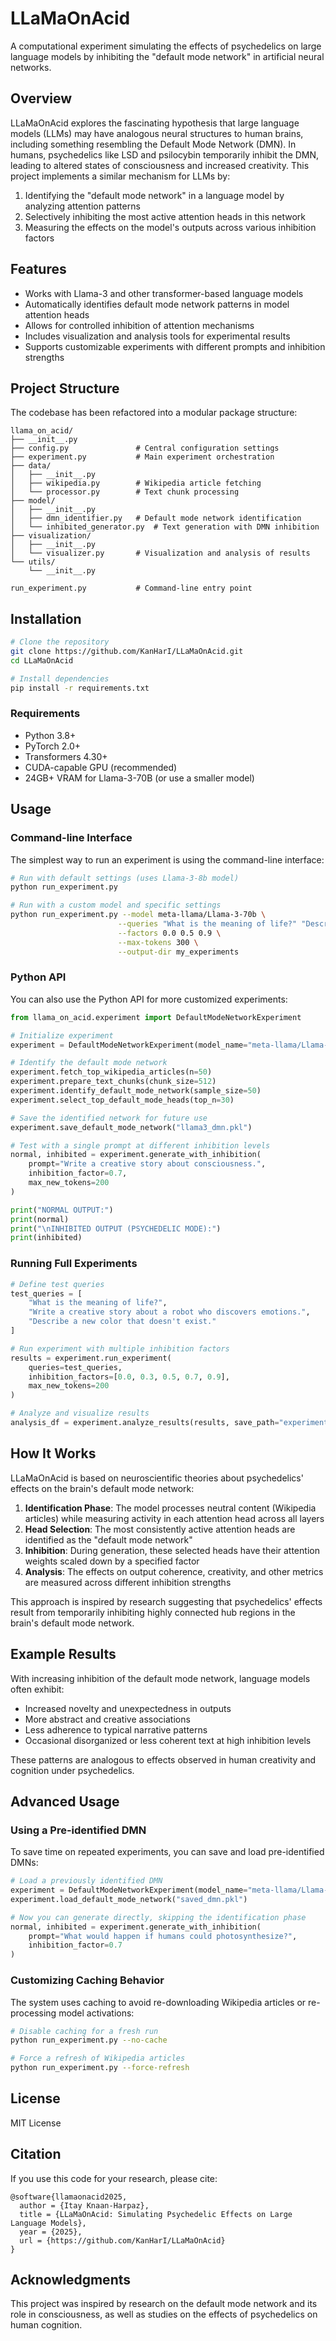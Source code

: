 # LLaMaOnAcid

A computational experiment simulating the effects of psychedelics on large language models by inhibiting the "default mode network" in artificial neural networks.

## Overview

LLaMaOnAcid explores the fascinating hypothesis that large language models (LLMs) may have analogous neural structures to human brains, including something resembling the Default Mode Network (DMN). In humans, psychedelics like LSD and psilocybin temporarily inhibit the DMN, leading to altered states of consciousness and increased creativity. This project implements a similar mechanism for LLMs by:

1. Identifying the "default mode network" in a language model by analyzing attention patterns
2. Selectively inhibiting the most active attention heads in this network 
3. Measuring the effects on the model's outputs across various inhibition factors

## Features

- Works with Llama-3 and other transformer-based language models
- Automatically identifies default mode network patterns in model attention heads
- Allows for controlled inhibition of attention mechanisms
- Includes visualization and analysis tools for experimental results
- Supports customizable experiments with different prompts and inhibition strengths

## Project Structure

The codebase has been refactored into a modular package structure:

```
llama_on_acid/
├── __init__.py
├── config.py               # Central configuration settings
├── experiment.py           # Main experiment orchestration
├── data/
│   ├── __init__.py
│   ├── wikipedia.py        # Wikipedia article fetching
│   └── processor.py        # Text chunk processing
├── model/
│   ├── __init__.py
│   ├── dmn_identifier.py   # Default mode network identification
│   └── inhibited_generator.py  # Text generation with DMN inhibition
├── visualization/
│   ├── __init__.py
│   └── visualizer.py       # Visualization and analysis of results
└── utils/
    └── __init__.py

run_experiment.py           # Command-line entry point
```

## Installation

```bash
# Clone the repository
git clone https://github.com/KanHarI/LLaMaOnAcid.git
cd LLaMaOnAcid

# Install dependencies
pip install -r requirements.txt
```

### Requirements

- Python 3.8+
- PyTorch 2.0+
- Transformers 4.30+
- CUDA-capable GPU (recommended)
- 24GB+ VRAM for Llama-3-70B (or use a smaller model)

## Usage

### Command-line Interface

The simplest way to run an experiment is using the command-line interface:

```bash
# Run with default settings (uses Llama-3-8b model)
python run_experiment.py

# Run with a custom model and specific settings
python run_experiment.py --model meta-llama/Llama-3-70b \
                        --queries "What is the meaning of life?" "Describe a new color" \
                        --factors 0.0 0.5 0.9 \
                        --max-tokens 300 \
                        --output-dir my_experiments
```

### Python API

You can also use the Python API for more customized experiments:

```python
from llama_on_acid.experiment import DefaultModeNetworkExperiment

# Initialize experiment
experiment = DefaultModeNetworkExperiment(model_name="meta-llama/Llama-3-8b")

# Identify the default mode network
experiment.fetch_top_wikipedia_articles(n=50)
experiment.prepare_text_chunks(chunk_size=512)
experiment.identify_default_mode_network(sample_size=50)
experiment.select_top_default_mode_heads(top_n=30)

# Save the identified network for future use
experiment.save_default_mode_network("llama3_dmn.pkl")

# Test with a single prompt at different inhibition levels
normal, inhibited = experiment.generate_with_inhibition(
    prompt="Write a creative story about consciousness.",
    inhibition_factor=0.7,
    max_new_tokens=200
)

print("NORMAL OUTPUT:")
print(normal)
print("\nINHIBITED OUTPUT (PSYCHEDELIC MODE):")
print(inhibited)
```

### Running Full Experiments

```python
# Define test queries
test_queries = [
    "What is the meaning of life?",
    "Write a creative story about a robot who discovers emotions.",
    "Describe a new color that doesn't exist."
]

# Run experiment with multiple inhibition factors
results = experiment.run_experiment(
    queries=test_queries,
    inhibition_factors=[0.0, 0.3, 0.5, 0.7, 0.9],
    max_new_tokens=200
)

# Analyze and visualize results
analysis_df = experiment.analyze_results(results, save_path="experiment_analysis.png")
```

## How It Works

LLaMaOnAcid is based on neuroscientific theories about psychedelics' effects on the brain's default mode network:

1. **Identification Phase**: The model processes neutral content (Wikipedia articles) while measuring activity in each attention head across all layers
2. **Head Selection**: The most consistently active attention heads are identified as the "default mode network"
3. **Inhibition**: During generation, these selected heads have their attention weights scaled down by a specified factor
4. **Analysis**: The effects on output coherence, creativity, and other metrics are measured across different inhibition strengths

This approach is inspired by research suggesting that psychedelics' effects result from temporarily inhibiting highly connected hub regions in the brain's default mode network.

## Example Results

With increasing inhibition of the default mode network, language models often exhibit:

- Increased novelty and unexpectedness in outputs
- More abstract and creative associations
- Less adherence to typical narrative patterns
- Occasional disorganized or less coherent text at high inhibition levels

These patterns are analogous to effects observed in human creativity and cognition under psychedelics.

## Advanced Usage

### Using a Pre-identified DMN

To save time on repeated experiments, you can save and load pre-identified DMNs:

```python
# Load a previously identified DMN
experiment = DefaultModeNetworkExperiment(model_name="meta-llama/Llama-3-8b")
experiment.load_default_mode_network("saved_dmn.pkl")

# Now you can generate directly, skipping the identification phase
normal, inhibited = experiment.generate_with_inhibition(
    prompt="What would happen if humans could photosynthesize?",
    inhibition_factor=0.7
)
```

### Customizing Caching Behavior

The system uses caching to avoid re-downloading Wikipedia articles or re-processing model activations:

```bash
# Disable caching for a fresh run
python run_experiment.py --no-cache

# Force a refresh of Wikipedia articles
python run_experiment.py --force-refresh
```

## License

MIT License

## Citation

If you use this code for your research, please cite:

```
@software{llamaonacid2025,
  author = {Itay Knaan-Harpaz},
  title = {LLaMaOnAcid: Simulating Psychedelic Effects on Large Language Models},
  year = {2025},
  url = {https://github.com/KanHarI/LLaMaOnAcid}
}
```

## Acknowledgments

This project was inspired by research on the default mode network and its role in consciousness, as well as studies on the effects of psychedelics on human cognition. 